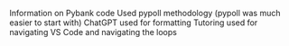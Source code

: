 Information on Pybank code
Used pypoll methodology (pypoll was much easier to start with)
ChatGPT used for formatting
Tutoring used for navigating VS Code and navigating the loops